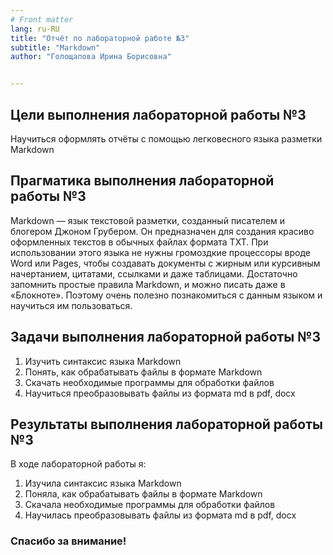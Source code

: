 ```yaml
---
# Front matter
lang: ru-RU
title: "Отчёт по лабораторной работе №3"
subtitle: "Markdown"
author: "Голощапова Ирина Борисовна"


---
```



## Цели выполнения лабораторной работы №3

Научиться оформлять отчёты с помощью легковесного языка разметки Markdown






## Прагматика выполнения лабораторной работы №3

Markdown — язык текстовой разметки, созданный писателем и блогером Джоном Грубером. Он предназначен для создания красиво оформленных текстов в обычных файлах формата TXT.  При использовании этого языка не нужны громоздкие процессоры вроде Word или Pages, чтобы создавать документы с жирным или курсивным начертанием, цитатами, ссылками и даже таблицами. Достаточно запомнить простые правила Markdown, и можно писать даже в «Блокноте». Поэтому очень полезно познакомиться с данным языком и научиться им пользоваться.








## Задачи выполнения лабораторной работы №3

1. Изучить синтаксис языка Markdown
2. Понять, как обрабатывать файлы в формате Markdown
3. Скачать необходимые программы для обработки файлов
4. Научиться преобразовывать файлы из формата md в pdf, docx



## Результаты выполнения лабораторной работы №3

В ходе лабораторной работы я:
1. Изучила синтаксис языка Markdown
2. Поняла, как обрабатывать файлы в формате Markdown
3. Скачала необходимые программы для обработки файлов
4. Научилась преобразовывать файлы из формата md в pdf, docx





### Спасибо за внимание!
